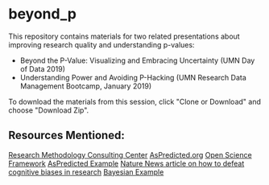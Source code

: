# beyond_p
This repository contains materials for two related presentations about improving research quality and understanding p-values:
  - Beyond the P-Value: Visualizing and Embracing Uncertainty (UMN Day of Data 2019)
  - Understanding Power and Avoiding P-Hacking (UMN Research Data Management Bootcamp, January 2019)

To download the materials from this session, click "Clone or Download" and choose "Download Zip".



## Resources Mentioned:

[Research Methodology Consulting Center](http://cehd.umn.edu/research/consulting/)
[AsPredicted.org](http://AsPredicted.org)
[Open Science Framework](https://osf.io)
[AsPredicted Example](https://aspredicted.org/3mu9d.pdf)
[Nature News article on how to defeat cognitive biases in research](https://www.nature.com/news/how-scientists-fool-themselves-and-how-they-can-stop-1.18517)
[Bayesian Example](https://tellmi.psy.lmu.de/felix/BayesLessons/BayesianLesson1.Rmd)

